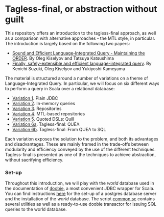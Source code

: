 # Tagless-final, or abstraction without guilt

This repository offers an introduction to the tagless-final approach, as well as a comparison with alternative approaches - the MTL style, in particular. The introduction is largely based on the following two papers:

* [Sound and Efficient Language-Integrated Query - Maintaining the ORDER](https://dl.acm.org/doi/pdf/10.1145/2847538.2847542). By Oleg Kiselyov and Tatsuya Katsushima
* [Finally, safely-extensible and efficient language-integrated query](http://okmij.org/ftp/meta-programming/Sqr/sqr.pdf). By Kenichi Suzuki, Oleg Kiselyov and Yukiyoshi Kameyama

The material is structured around a number of variations on a theme of Language-Integrated Query. In particular, we will focus on six different ways to perform a query in Scala over a relational database:

* [Variation 1](Variation1.JDBC.ipynb). Plain JDBC
* [Variation 2](Variation2.InMemory.ipynb). In-memory queries
* [Variation 3](Variation3.Repositories.ipynb). Repositories
* [Variation 4](Variation4.MTL.ipynb). MTL-based repositories
* [Variation 5](Variation5.QDSL.ipynb). Quoted DSLs: Quill
* [Variation 6a](Variation6a.TaglessFinal.ipynb). Tagless-final: QUEΛ
* [Variation 6b](Variation6b.TaglessFinal.ipynb). Tagless-final: From QUEΛ to SQL

Each variation exposes the solution to the problem, and both its advantages and disadvantages. These are mainly framed in the trade-offs between modularity and efficiency conveyed by the use of the different techniques. Tagless-final is presented as one of the techniques to achieve abstraction, without sacrifying efficiency.

### Set-up

Throughout this introduction, we will play with the _world_ database used in the documentation of [doobie](https://tpolecat.github.io/doobie), a most convenient JDBC wrapper for Scala. You can find instructions [here](https://tpolecat.github.io/doobie/docs/01-Introduction.html) for the set-up of a postgres database server and the installation of the _world_ database. The script [common.sc](./common.sc) contains several utilities as well as a ready-to-use doobie transactor for issuing SQL queries to the world database.

